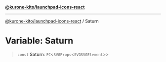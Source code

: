 [**@kurone-kito/launchpad-icons-react**](../README.md)

***

[@kurone-kito/launchpad-icons-react](../globals.md) / Saturn

# Variable: Saturn

> `const` **Saturn**: `FC`\<`SVGProps`\<`SVGSVGElement`\>\>
